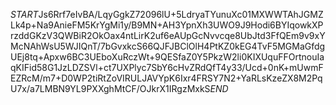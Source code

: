 $START$Js6Rrf7eIvBA/LqyGgkZ72096lU+5LdryaTYunuXc01MXWWTAhJGMZLk4p+Na9AnieFM5KrYgMi1y/B9MN+AH3YpnXh3UWO9J9Hodi6BYIqowkXPrzddGKzV3QWBiR2OkOax4ntLirK2uf6eAUpGcNvvcqe8UbJtd3FfQEm9v9xYMcNAhWsU5WJIQnT/7bGvxkcS66QJFJBClOlH4PtKZ0kEG4TvF5MGMaGfdgUEj8tq+Apxw6BC3UEboXuRczWt+9QESfaZ0Y5PkzW2li0KIXUquFFOrtnouIaqKIFid58G1JzLDZSVl+ct7UXPlyc7SbY6cHvZRdQfT4y33/Ucd+0nK+mUwmFEZRcM/m7+D0WP2tiRtZoVIRULJAVYpK6Ixr4FRSY7N2+YaRLsKzeZX8M2PqU7x/a7LMBN9YL9PXXghMtCF/OJkrX1IRgzMxkS$END$